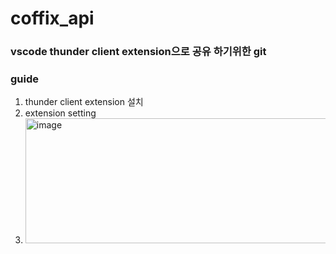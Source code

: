 # coffix_api

### vscode thunder client extension으로 공유 하기위한 git


### guide

1. thunder client extension 설치
2. extension setting
3. <img width="800" height="200" alt="image" src="https://user-images.githubusercontent.com/33388081/190884988-d5bb32a3-3f92-4905-8f15-7764e29d791a.png">
